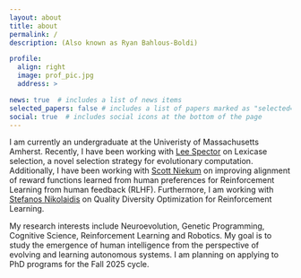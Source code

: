 ```yaml
---
layout: about
title: about
permalink: /
description: (Also known as Ryan Bahlous-Boldi)

profile:
  align: right
  image: prof_pic.jpg
  address: >

news: true  # includes a list of news items
selected_papers: false # includes a list of papers marked as "selected={true}"
social: true  # includes social icons at the bottom of the page
---
```


I am currently an undergraduate at the Univeristy of Massachusetts Amherst. Recently, I have been working with [Lee Spector](https://www.amherst.edu/people/facstaff/lspector) on Lexicase selection, a novel selection strategy for evolutionary computation. Additionally, I have been working with [Scott Niekum](https://people.cs.umass.edu/~sniekum/) on improving alignment of reward functions learned from human preferences for Reinforcement Learning from human feedback (RLHF). Furthermore, I am working with [Stefanos Nikolaidis](https://stefanosnikolaidis.net/) on Quality Diversity Optimization for Reinforcement Learning.

My research interests include Neuroevolution, Genetic Programming, Cognitive Science, Reinforcement Learning and Robotics. My goal is to study the emergence of human intelligence from the perspective of evolving and learning autonomous systems. I am planning on applying to PhD programs for the Fall 2025 cycle.